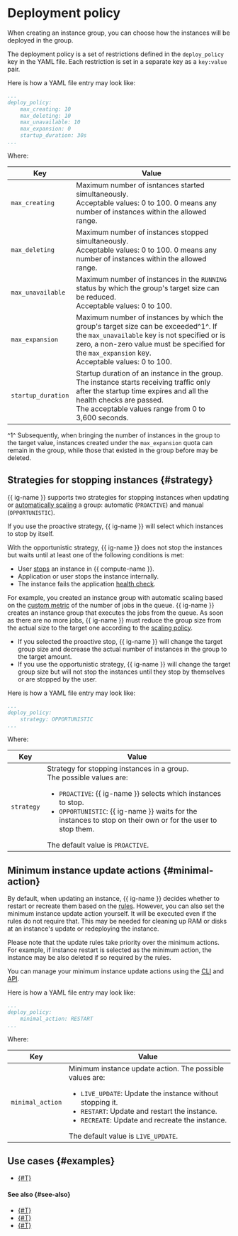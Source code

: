 # Deployment policy

When creating an instance group, you can choose how the instances will be deployed in the group.

The deployment policy is a set of restrictions defined in the `deploy_policy` key in the YAML file. Each restriction is set in a separate key as a `key:value` pair.

Here is how a YAML file entry may look like:

```yaml
...
deploy_policy:
    max_creating: 10
    max_deleting: 10
    max_unavailable: 10
    max_expansion: 0
    startup_duration: 30s
...
```

Where:

Key | Value
----- | -----
`max_creating` | Maximum number of isntances started simultaneously.<br>Acceptable values: 0 to 100. 0 means any number of instances within the allowed range.
`max_deleting` | Maximum number of instances stopped simultaneously.<br>Acceptable values: 0 to 100. 0 means any number of instances within the allowed range.
`max_unavailable` | Maximum number of instances in the `RUNNING` status by which the group's target size can be reduced.<br>Acceptable values: 0 to 100.
`max_expansion` | Maximum number of instances by which the group's target size can be exceeded^1^. If the `max_unavailable` key is not specified or is zero, a non-zero value must be specified for the `max_expansion` key.<br>Acceptable values: 0 to 100.
`startup_duration` | Startup duration of an instance in the group. The instance starts receiving traffic only after the startup time expires and all the health checks are passed.<br>The acceptable values range from 0 to 3,600 seconds.

^1^ Subsequently, when bringing the number of instances in the group to the target value, instances created under the `max_expansion` quota can remain in the group, while those that existed in the group before may be deleted.

## Strategies for stopping instances {#strategy}

{{ ig-name }} supports two strategies for stopping instances when updating or [automatically scaling](../scale.md#auto-scale) a group: automatic (`PROACTIVE`) and manual (`OPPORTUNISTIC`).

If you use the proactive strategy, {{ ig-name }} will select which instances to stop by itself.

With the opportunistic strategy, {{ ig-name }} does not stop the instances but waits until at least one of the following conditions is met:
* User [stops](../../../operations/vm-control/vm-stop-and-start.md#stop) an instance in {{ compute-name }}.
* Application or user stops the instance internally.
* The instance fails the application [health check](../autohealing.md#functional-healthcheck).

For example, you created an instance group with automatic scaling based on the [custom metric](../scale.md#custom-metrics) of the number of jobs in the queue. {{ ig-name }} creates an instance group that executes the jobs from the queue. As soon as there are no more jobs, {{ ig-name }} must reduce the group size from the actual size to the target one according to the [scaling policy](scale-policy.md).
  * If you selected the proactive stop, {{ ig-name }} will change the target group size and decrease the actual number of instances in the group to the target amount.
  * If you use the opportunistic strategy, {{ ig-name }} will change the target group size but will not stop the instances until they stop by themselves or are stopped by the user.

Here is how a YAML file entry may look like:

```yaml
...
deploy_policy:
    strategy: OPPORTUNISTIC
...
```

Where:

Key | Value
----- | -----
`strategy` | Strategy for stopping instances in a group.<br>The possible values are:<ul><li>`PROACTIVE`: {{ ig-name }} selects which instances to stop.</li><li>`OPPORTUNISTIC`: {{ ig-name }} waits for the instances to stop on their own or for the user to stop them.</li></ul> The default value is `PROACTIVE`.

## Minimum instance update actions {#minimal-action}

By default, when updating an instance, {{ ig-name }} decides whether to restart or recreate them based on the [rules](../../instance-groups/deploy/instance.md). However, you can also set the minimum instance update action yourself. It will be executed even if the rules do not require that. This may be needed for cleaning up RAM or disks at an instance's update or redeploying the instance.

Please note that the update rules take priority over the minimum actions. For example, if instance restart is selected as the minimum action, the instance may be also deleted if so required by the rules.

You can manage your minimum instance update actions using the [CLI](../../../../cli/quickstart.md) and [API](../../../api-ref/).

Here is how a YAML file entry may look like:

```yaml
...
deploy_policy:
    minimal_action: RESTART
...
```

Where:

Key | Value
----- | -----
`minimal_action` | Minimum instance update action. The possible values are:<ul><li>`LIVE_UPDATE`: Update the instance without stopping it.</li><li>`RESTART`: Update and restart the instance.</li><li>`RECREATE`: Update and recreate the instance.</li></ul> The default value is `LIVE_UPDATE`.

## Use cases {#examples}

* [{#T}](../../../tutorials/autoscale-monitoring.md)

#### See also {#see-also}

* [{#T}](healing-policy.md)
* [{#T}](scale-policy.md)
* [{#T}](allocation-policy.md)